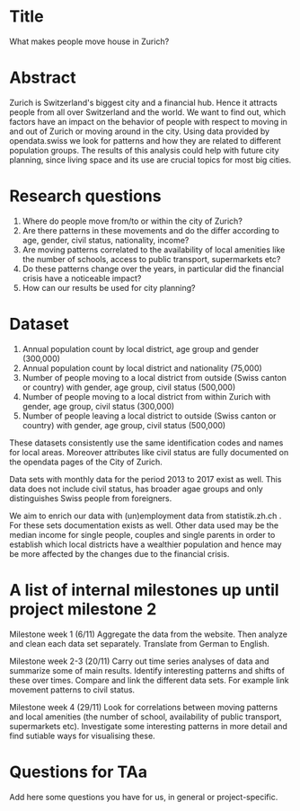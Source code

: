# Title
What makes people move house in Zurich?
# Abstract
Zurich is Switzerland's biggest city and a financial hub. Hence it attracts people from all over Switzerland and the world. We want to find out, which factors have an impact on the behavior of people with respect to moving in and out of Zurich or moving around in the city. Using data provided by opendata.swiss we look for patterns and how they are related to different population groups. The results of this analysis could help with future city planning, since living space and its use are crucial topics for most big cities. 

# Research questions
1) Where do people move from/to or within the city of Zurich? 
2) Are there patterns in these movements and do the differ according to age, gender, civil status, nationality, income? 
3) Are moving patterns correlated to the availability of local amenities like the number of schools, access to public transport, supermarkets etc?
4) Do these patterns change over the years, in particular did the financial crisis have a noticeable impact? 
5) How can our results be used for city planning?


# Dataset
1) Annual population count by local district, age group and gender (300,000) 
2) Annual population count by local district and nationality (75,000) 
3) Number of people moving to a local district from outside (Swiss canton or country) with gender, age group, civil status (500,000) 
4) Number of people moving to a local district from within Zurich with gender, age group, civil status (300,000) 
5) Number of people leaving a local district to outside (Swiss canton or country) with gender, age group, civil status (500,000) 

These datasets consistently use the same identification codes and names for local areas. Moreover attributes like civil status are fully documented on the opendata pages of the City of Zurich. 
 
Data sets with monthly data for the period 2013 to 2017 exist as well. This data does not include civil status, has broader agae groups and only distinguishes Swiss people from foreigners. 
 
We aim to enrich our data with (un)employment data from statistik.zh.ch . For these sets documentation exists as well. Other data used may be the median income for single people, couples and single parents in order to establish which local districts have a wealthier population and hence may be more affected by the changes due to the financial crisis.  

# A list of internal milestones up until project milestone 2
Milestone week 1 (6/11)
Aggregate the data from the website. Then analyze and clean each data set separately. Translate from German to English. 

Milestone week 2-3 (20/11)
Carry out time series analyses of data and summarize some of main results. 
Identify interesting patterns and shifts of these over times. Compare and link the different data sets. For example link movement patterns to civil status. 

Milestone week 4 (29/11)
Look for correlations between moving patterns and local amenities (the number of school, availability of public transport, supermarkets etc). Investigate some interesting patterns in more detail and find sutiable ways for visualising these. 

# Questions for TAa
Add here some questions you have for us, in general or project-specific.
